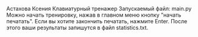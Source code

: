 Астахова Ксения
Клавиатурный тренажер
Запускаемый файл: main.py
Можно начать тренировку, нажав в главном меню кнопку "начать печатать". 
Если вы хотите закончить печатать, нажмите Enter. После этого ваши результаты запишутся в файл statistics.txt.

